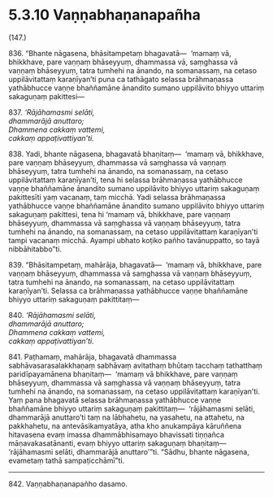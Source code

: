 

# 5.3.10 Vaṇṇabhaṇanapañha




(147.)

836\. “Bhante nāgasena, bhāsitampetaṃ bhagavatā—  ‘mamaṃ vā, bhikkhave, pare vaṇṇaṃ bhāseyyuṃ, dhammassa vā, saṃghassa vā vaṇṇaṃ bhāseyyuṃ, tatra tumhehi na ānando, na somanassaṃ, na cetaso uppilāvitattaṃ karaṇīyan’ti puna ca tathāgato selassa brāhmaṇassa yathābhucce vaṇṇe bhaññamāne ānandito sumano uppilāvito bhiyyo uttariṃ sakaguṇaṃ pakittesi—

837\. _‘Rājāhamasmi selāti,_  
_dhammarājā anuttaro;_  
_Dhammena cakkaṃ vattemi,_  
_cakkaṃ appaṭivattiyan’ti._  


838\. Yadi, bhante nāgasena, bhagavatā bhaṇitaṃ—  ‘mamaṃ vā, bhikkhave, pare vaṇṇaṃ bhāseyyuṃ, dhammassa vā saṃghassa vā vaṇṇaṃ bhāseyyuṃ, tatra tumhehi na ānando, na somanassaṃ, na cetaso uppilāvitattaṃ karaṇīyan’ti, tena hi selassa brāhmaṇassa yathābhucce vaṇṇe bhaññamāne ānandito sumano uppilāvito bhiyyo uttariṃ sakaguṇaṃ pakittesīti yaṃ vacanaṃ, taṃ micchā. Yadi selassa brāhmaṇassa yathābhucce vaṇṇe bhaññamāne ānandito sumano uppilāvito bhiyyo uttariṃ sakaguṇaṃ pakittesi, tena hi ‘mamaṃ vā, bhikkhave, pare vaṇṇaṃ bhāseyyuṃ, dhammassa vā saṃghassa vā vaṇṇaṃ bhāseyyuṃ, tatra tumhehi na ānando, na somanassaṃ, na cetaso uppilāvitattaṃ karaṇīyan’ti tampi vacanaṃ micchā. Ayampi ubhato koṭiko pañho tavānuppatto, so tayā nibbāhitabbo”ti.

839\. “Bhāsitampetaṃ, mahārāja, bhagavatā—  ‘mamaṃ vā, bhikkhave, pare vaṇṇaṃ bhāseyyuṃ, dhammassa vā saṃghassa vā vaṇṇaṃ bhāseyyuṃ, tatra tumhehi na ānando, na somanassaṃ, na cetaso uppilāvitattaṃ karaṇīyan’ti. Selassa ca brāhmaṇassa yathābhucce vaṇṇe bhaññamāne bhiyyo uttariṃ sakaguṇaṃ pakittitaṃ—

840\. _‘Rājāhamasmi selāti,_  
_dhammarājā anuttaro;_  
_Dhammena cakkaṃ vattemi,_  
_cakkaṃ appaṭivattiyan’ti._  


841\. Paṭhamaṃ, mahārāja, bhagavatā dhammassa sabhāvasarasalakkhaṇaṃ sabhāvaṃ avitathaṃ bhūtaṃ tacchaṃ tathatthaṃ paridīpayamānena bhaṇitaṃ—  ‘mamaṃ vā bhikkhave, pare vaṇṇaṃ bhāseyyuṃ, dhammassa vā saṃghassa vā vaṇṇaṃ bhāseyyuṃ, tatra tumhehi na ānando, na somanassaṃ, na cetaso uppilāvitattaṃ karaṇīyan’ti. Yaṃ pana bhagavatā selassa brāhmaṇassa yathābhucce vaṇṇe bhaññamāne bhiyyo uttariṃ sakaguṇaṃ pakittitaṃ—  ‘rājāhamasmi selāti, dhammarājā anuttaro’ti taṃ na lābhahetu, na yasahetu, na attahetu, na pakkhahetu, na antevāsikamyatāya, atha kho anukampāya kāruññena hitavasena evaṃ imassa dhammābhisamayo bhavissati tiṇṇañca māṇavakasatānanti, evaṃ bhiyyo uttariṃ sakaguṇaṃ bhaṇitaṃ—  ‘rājāhamasmi selāti, dhammarājā anuttaro’”ti. “Sādhu, bhante nāgasena, evametaṃ tathā sampaṭicchāmī”ti.

---

842\. Vaṇṇabhaṇanapañho dasamo.





